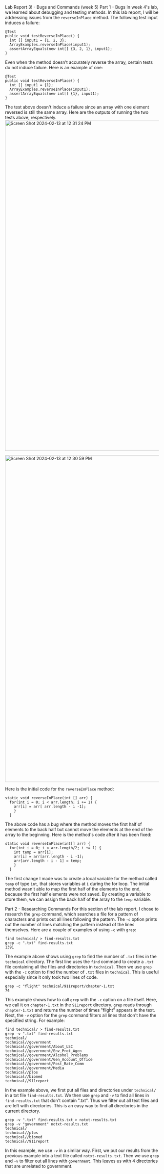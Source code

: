 Lab Report 3! - Bugs and Commands (week 5)
Part 1 - Bugs
In week 4's lab, we learned about debugging and testing methods. In this lab report, I will be addressing issues from the `reverseInPlace` method.
The following test input induces a failure:
```
@Test
public void testReverseInPlace() {
  int [] input1 = {1, 2, 3};
  ArrayExamples.reverseInPlace(input1);
  assertArrayEquals(new int[] {3, 2, 1}, input1);
}
```
Even when the method doesn't accurately reverse the array, certain tests do not induce failure. Here is an example of one:
```
@Test
public void testReverseInPlace() {
  int [] input1 = {1};
  ArrayExamples.reverseInPlace(input1);
  assertArrayEquals(new int[] {1}, input1);
}
```
The test above doesn't induce a failure since an array with one element reversed is still the same array.
Here are the outputs of running the two tests above, respectively. 
<img width="1079" alt="Screen Shot 2024-02-13 at 12 31 24 PM" src="https://github.com/aahilkeshwani/cse15l-lab-reports/assets/156363135/f171d1b7-dc3e-48b0-a77f-11119e367c27">

<img width="1066" alt="Screen Shot 2024-02-13 at 12 30 59 PM" src="https://github.com/aahilkeshwani/cse15l-lab-reports/assets/156363135/bb354ae6-068f-41f9-aeee-96cd985f8fd4">

Here is the initial code for the `reverseInPlace` method:
```
static void reverseInPlace(int [] arr) {
  for(int i = 0; i < arr.length; i += 1) {
    arr[i] = arr[ arr.length - i -1];
    }
  }
```
The above code has a bug where the method moves the first half of elements to the back half but cannot move the elements at the end of the array to the beginning.
Here is the method's code after it has been fixed:
```
static void reverseInPlace(int[] arr) {
  for(int i = 0; i < arr.length/2; i += 1) {
    int temp = arr[i];
    arr[i] = arr[arr.length - i -1];
    arr[arr.length - i - 1] = temp;
    }
  }
```
The first change I made was to create a local variable for the method called `temp` of type `int`, that stores variables at `i` during the for loop. The initial method wasn't able to map the first half of the elements to the end, because the first half elements were not saved. By creating a variable to store them, we can assign the back half of the array to the `temp` variable.

Part 2 - Researching Commands
For this section of the lab report, I chose to research the `grep` command, which searches a file for a pattern of characters and prints out all lines following the pattern. 
The `-c` option prints out the number of lines matching the pattern instead of the lines themselves. Here are a couple of examples of using `-c` with `grep`: 
```
find technical/ > find-results.txt
grep -c ".txt" find-results.txt
1391
```
The example above shows using `grep` to find the number of `.txt` files in the `technical` directory. The first line uses the `find` command to create a `.txt` file containing all the files and directories in `technical`. Then we use `grep` with the `-c` option to find the number of `.txt` files in `technical`. This is useful especially since it only took two lines of code. 
```
grep -c "flight" technical/911report/chapter-1.txt
74
```
This example shows how to call `grep` with the `-c` option on a file itself. Here, we call it on `chapter-1.txt` in the `911report` directory. `grep` reads through `chapter-1.txt` and returns the number of times "flight" appears in the text.
Next, the `-v` option for the `grep` command filters all lines that don't have the specified string. For example:
```
find technical/ > find-results.txt
grep -v ".txt" find-results.txt
technical/
technical//government
technical//government/About_LSC
technical//government/Env_Prot_Agen
technical//government/Alcohol_Problems
technical//government/Gen_Account_Office
technical//government/Post_Rate_Comm
technical//government/Media
technical//plos
technical//biomed
technical//911report
```
In the example above, we first put all files and directories under `technical/` in a txt file `find-results.txt`. We then use `grep` and `-v` to find all lines in `find-results.txt` that don't contain ".txt". Thus we filter out all text files and are left with directories. This is an easy way to find all directories in the current directory. 
```
grep -v ".txt" find-results.txt > notxt-results.txt
grep -v "government" notxt-results.txt
technical/
technical//plos
technical//biomed
technical//911report
```
In this example, we use `-v` in a similar way. First, we put our results from the previous example into a text file called `notxt-results.txt`. Then we use `grep` and `-v` to filter out all lines with `government`. This leaves us with 4 directories that are unrelated to government. 
